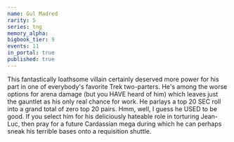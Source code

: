 ```yaml
---
name: Gul Madred
rarity: 5
series: tng
memory_alpha:
bigbook_tier: 9
events: 11
in_portal: true
published: true
---
```


This fantastically loathsome villain certainly deserved more power for his part in one of everybody's favorite Trek two-parters. He's among the worse options for arena damage (but you HAVE heard of him) which leaves just the gauntlet as his only real chance for work. He parlays a top 20 SEC roll into a grand total of zero top 20 pairs. Hmm, well, I guess he USED to be good. If you select him for his deliciously hateable role in torturing Jean-Luc, then pray for a future Cardassian mega during which he can perhaps sneak his terrible bases onto a requisition shuttle.
